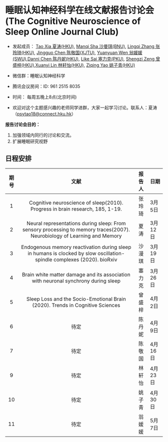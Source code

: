 # 睡眠认知神经科学在线文献报告讨论会(The Cognitive Neuroscience of Sleep Online Journal Club)

* 发起成员： [Tao Xia 夏涛(HKU)](https://www.psychology.hku.hk/scnlab/people.html), [Manqi Sha 沙曼琪(BNU)](https://github.com/ManqiSha), [Lingqi Zhang 张玲琦(HKU)](https://www.psychology.hku.hk/scnlab/people.html), [Jingguo Chen 陈敬国(XJTU)](http://gr.xjtu.edu.cn/web/jing-guo.chen), [Yuanyuan Wen 翁媛媛(SWU)](http://www.leixulab.net/student.asp?id=55),[Danni Chen 陈丹妮(HKU)](https://www.psychology.hku.hk/scnlab/people.html), [Like Sai 塞力克(PKU)](https://scholar.google.com/citations?hl=en&user=S7AnCdwAAAAJ), [Shengzi Zeng 曾盛梓(HKU)](https://www.psychology.hku.hk/scnlab/people.html),[Xuanyi Lin 林轩怡(HKU)](https://www.psychology.hku.hk/scnlab/people.html), [Ziqing Yao 姚子青(HKU)](https://www.psychology.hku.hk/scnlab/people.html)

* 微信群：睡眠认知神经科学

* 腾讯会议房间：ID: 961 2515 8035

* 时间： 每周五晚上8点(北京时间)	

* 欢迎对这个主题感兴趣的老师同学进群，大家一起学习讨论。联系人：夏涛（psytao18@connect.hku.hk）

**报告讨论会目的：**

1. 加强领域内同行的讨论和交流。
2. 扩展睡眠研究视野

## 日程安排

| 期号 |                             文献                             | 报告人 | 日期    |
| :--: | :----------------------------------------------------------: | :----: | ------- |
|  1   | Cognitive neuroscience of sleep(2010). Progress in brain research, 185, 1-19. |  张玲琦  | 3月5日 |
|  2   | Neural representations during sleep: From sensory processing to memory traces(2007). Neurobiology of Learning and Memory |  夏涛  | 3月12日 |
|  3   | Endogenous memory reactivation during sleep in humans is clocked by slow oscillation-spindle complexes (2020). bioRxiv |  沙漫琪  | 3月19日 |
|  4   | Brain white matter damage and its association with neuronal synchrony during sleep |  塞力克  | 3月26日 |
|  5   | Sleep Loss and the Socio-Emotional Brain (2020). Trends in Cognitive Sciences |  曾盛梓  | 4月2日 |
|  6   | 待定 |  陈丹妮  | 4月9日  |
|  7   | 待定 |  陈敬国  | 4月16日 |
|  9   | 待定 |  林轩怡  | 4月23日 |
|  10  | 待定 |  姚子青  | 4月30日 |
|  11  | 待定 |  翁媛媛  | 5月7日  |


